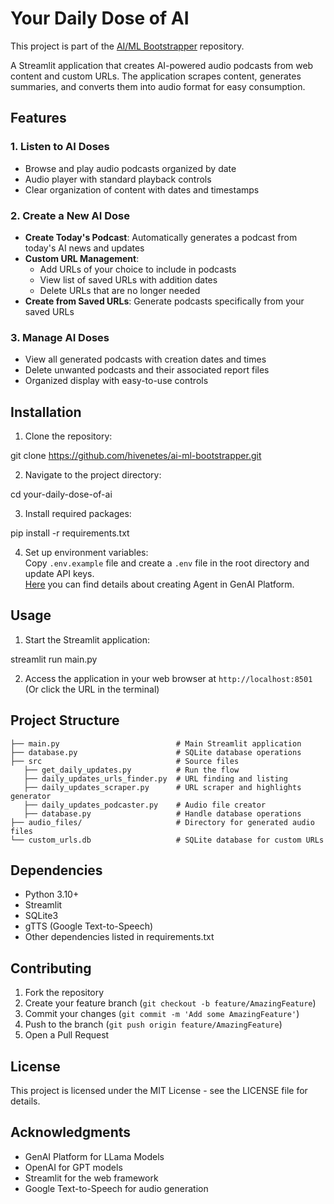 # Your Daily Dose of AI

This project is part of the [AI/ML Bootstrapper](https://github.com/hivenetes/ai-ml-bootstrapper) repository. 

A Streamlit application that creates AI-powered audio podcasts from web content and custom URLs. The application scrapes content, generates summaries, and converts them into audio format for easy consumption.

## Features

### 1. Listen to AI Doses
- Browse and play audio podcasts organized by date
- Audio player with standard playback controls
- Clear organization of content with dates and timestamps

### 2. Create a New AI Dose
- **Create Today's Podcast**: Automatically generates a podcast from today's AI news and updates
- **Custom URL Management**:
  - Add URLs of your choice to include in podcasts
  - View list of saved URLs with addition dates
  - Delete URLs that are no longer needed
- **Create from Saved URLs**: Generate podcasts specifically from your saved URLs

### 3. Manage AI Doses
- View all generated podcasts with creation dates and times
- Delete unwanted podcasts and their associated report files
- Organized display with easy-to-use controls

## Installation

1. Clone the repository:

git clone https://github.com/hivenetes/ai-ml-bootstrapper.git

2. Navigate to the project directory:

cd your-daily-dose-of-ai

3. Install required packages:

pip install -r requirements.txt

4. Set up environment variables:  
Copy `.env.example` file and create a `.env` file in the root directory and update API keys.  
[Here](https://docs.digitalocean.com/products/genai-platform/how-to/manage-ai-agent/create-agent) you can find details about creating Agent in GenAI Platform.

## Usage

1. Start the Streamlit application:

streamlit run main.py

2. Access the application in your web browser at `http://localhost:8501` (Or click the URL in the terminal)

## Project Structure

```
├── main.py                          # Main Streamlit application
├── database.py                      # SQLite database operations
├── src                              # Source files
   ├── get_daily_updates.py          # Run the flow
   ├── daily_updates_urls_finder.py  # URL finding and listing
   ├── daily_updates_scraper.py      # URL scraper and highlights generator
   ├── daily_updates_podcaster.py    # Audio file creator
   ├── database.py                   # Handle database operations
├── audio_files/                     # Directory for generated audio files
└── custom_urls.db                   # SQLite database for custom URLs
```

## Dependencies

- Python 3.10+
- Streamlit
- SQLite3
- gTTS (Google Text-to-Speech)
- Other dependencies listed in requirements.txt

## Contributing

1. Fork the repository
2. Create your feature branch (`git checkout -b feature/AmazingFeature`)
3. Commit your changes (`git commit -m 'Add some AmazingFeature'`)
4. Push to the branch (`git push origin feature/AmazingFeature`)
5. Open a Pull Request

## License

This project is licensed under the MIT License - see the LICENSE file for details.

## Acknowledgments

- GenAI Platform for LLama Models
- OpenAI for GPT models
- Streamlit for the web framework
- Google Text-to-Speech for audio generation
